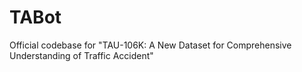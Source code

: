 # TABot
Official codebase for "TAU-106K: A New Dataset for Comprehensive Understanding of Traffic Accident"
